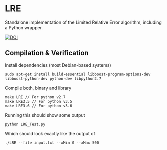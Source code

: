 # LRE
Standalone implementation of the Limited Relative Error algorithm, including a Python wrapper.

[![DOI](https://zenodo.org/badge/102000011.svg)](https://zenodo.org/badge/latestdoi/102000011)


## Compilation & Verification

Install dependencies (most Debian-based systems)

    sudo apt-get install build-essential libboost-program-options-dev libboost-python-dev python-dev libpython2.7

Compile both, binary and library

    make LRE // For python v2.7
    make LRE3.5 // For python v3.5
    make LRE3.6 // For python v3.6

Running this should show some output

    python LRE_Test.py

Which should look exactly like the output of

    ./LRE --file input.txt --xMin 0 --xMax 500
